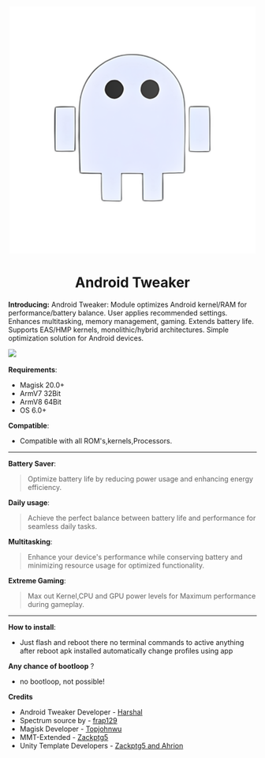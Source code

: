 <p align="center"><a href="https://t.me/AndroidTweaker"><img src=".img/android.jpg" width="500"></a></p> 

 <h1 align="center"><b>Android Tweaker</b></h1> 

**Introducing:** 
Android Tweaker: Module optimizes Android kernel/RAM for performance/battery balance. User applies recommended settings. Enhances multitasking, memory management, gaming. Extends battery life. Supports EAS/HMP kernels, monolithic/hybrid architectures. Simple optimization solution for Android devices.

 <a href="https://t.me/AndroidTweaker"><img src="https://img.shields.io/badge/Join-Telegram%20Channel-red.svg?logo=Telegram"></a>

**Requirements**:
- Magisk 20.0+
- ArmV7 32Bit
- ArmV8 64Bit
- OS 6.0+

**Compatible**:
- Compatible with all ROM's,kernels,Processors.


------------------------------
**Battery Saver**:
> Optimize battery life by reducing power usage and enhancing energy efficiency.

**Daily usage**:
> Achieve the perfect balance between battery life and performance for seamless daily tasks.

**Multitasking**:
> Enhance your device's performance while conserving battery and minimizing resource usage for optimized functionality.

**Extreme Gaming**:
> Max out Kernel,CPU and GPU power levels for Maximum performance during gameplay.
------------------------------
**How to install**:
- Just flash and reboot there no terminal commands to active anything after reboot apk installed automatically change profiles using app

**Any chance of bootloop** ?
- no bootloop, not possible!

**Credits**
- Android Tweaker Developer - [Harshal](https://t.me/c0d3h01)
- Spectrum source by - [frap129](https://github.com/frap129)
- Magisk Developer - [Topjohnwu](https://forum.xda-developers.com/apps/magisk/official-magisk-v7-universal-systemless-t3473445)
- MMT-Extended - [Zackptg5](https://forum.xda-developers.com/apps/magisk/magisk-module-template-extended-mmt-ex-t4029819)
- Unity Template Developers - [Zackptg5 and Ahrion](https://forum.xda-developers.com/android/software/module-audio-modification-library-t3579612)
